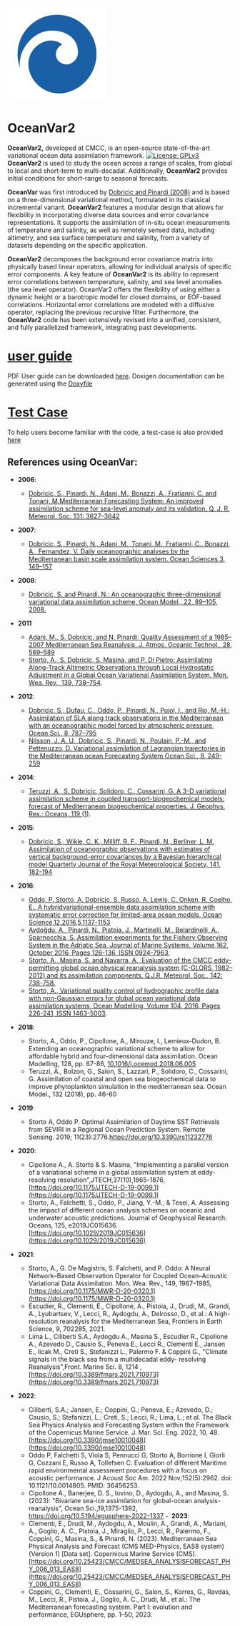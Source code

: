 ![logo](https://github.com/CMCC-Foundation/OceanVar2/blob/main/doc/logo.png)

# OceanVar2 

**OceanVar2,** developed at CMCC, is an open-source state-of-the-art variational ocean data assimilation framework. [![License: GPLv3](https://img.shields.io/badge/License-GPLv3-blue.svg)](https://www.gnu.org/licenses/gpl-3.0)
**OceanVar2** is used to study the ocean across a range of scales, from global to local and short-term to multi-decadal. Additionally, **OceanVar2** provides initial conditions for short-range to seasonal forecasts.

**OceanVar** was first introduced by [Dobricic and Pinardi (2008)](https://www.sincem.unibo.it/images/articoli/10.1016_j.ocemod.2008.01.004.pdf)  and is based on a three-dimensional variational method, formulated in its classical incremental variant. **OceanVar2** features a modular design that allows for flexibility in incorporating diverse data sources and error covariance representations. It supports the assimilation of in-situ ocean measurements of temperature and salinity, as well as remotely sensed data, including altimetry, and sea surface temperature and salinity, from a variety of datasets depending on the specific application.

**OceanVar2** decomposes the background error covariance matrix into physically based linear operators, allowing for individual analysis of specific error components. A key feature of **OceanVar2** is its ability to represent error correlations between temperature, salinity, and sea level anomalies (the sea level operator). OceanVar2 offers the flexibility of using either a dynamic height or a barotropic model for closed domains, or EOF-based correlations. Horizontal error correlations are modeled with a diffusive operator, replacing the previous recursive filter. Furthermore, the **OceanVar2** code has been extensively revised into a unified, consistent, and fully parallelized framework, integrating past developments.
##

# [user guide](https://github.com/CMCC-Foundation/OceanVar2/blob/main/doc/OceanVar_User_Manual.pdf)
PDF User guide can be downloaded [here](https://github.com/CMCC-Foundation/OceanVar2/blob/main/doc/OceanVar_User_Manual.pdf).
Doxigen documentation can be generated using the [Doxyfile](https://github.com/CMCC-Foundation/OceanVar2/blob/main/doc/Doxyfile)

# [Test Case](https://github.com/CMCC-Foundation/MedFS831)

To help users become familiar with the code, a test-case is also provided [here](https://github.com/CMCC-Foundation/MedFS831)


## References using OceanVar:

 - **2006**:
    *  [Dobricic, S., Pinardi, N., Adani, M., Bonazzi, A., Fratianni, C. and Tonani, M.Mediterranean Forecasting System: An improved assimilation scheme for sea-level anomaly and its validation. Q. J. R. Meteorol. Soc. 131: 3627–3642](https://www.sincem.unibo.it/images/articoli/10.1256_qj.05.100.pdf) 

 - **2007**:
    *  [Dobricic, S., Pinardi, N., Adani, M., Tonani, M., Fratianni, C., Bonazzi, A., Fernandez, V. Daily oceanographic analyses by the Mediterranean basin scale assimilation system. Ocean
   Sciences 3, 149–157](https://os.copernicus.org/articles/3/149/2007/os-3-149-2007.pdf)
   
-  **2008**:
    *   [Dobricic, S. and Pinardi, N.: An oceanographic three-dimensional variational data assimilation scheme, Ocean Model.,    22, 89–105, 2008.](https://www.sincem.unibo.it/images/articoli/10.1016_j.ocemod.2008.01.004.pdf) 
   
 - **2011**
    * [Adani, M., S. Dobricic, and N. Pinardi: Quality Assessment of a 1985–2007 Mediterranean Sea Reanalysis. J. Atmos. Oceanic    Technol., 28, 569–589](https://doi.org/10.1175/2010JTECHO798.1)
    * [Storto, A., S. Dobricic, S. Masina, and P. Di Pietro: Assimilating Along-Track Altimetric Observations through Local    Hydrostatic Adjustment in a Global Ocean Variational Assimilation    System. Mon. Wea. Rev., 139, 738–754](https://doi.org/10.1175/2010MWR3350.1).
   
- **2012**:
    * [Dobricic, S., Dufau, C.,    Oddo, P., Pinardi, N., Pujol, I., and Rio, M.-H.: Assimilation of SLA    along track observations in the Mediterranean with an oceanographic    model forced by atmospheric pressure, Ocean Sci., 8, 787–795](https://doi.org/10.5194/os-8-787-2012)
    * [Nilsson, J. A. U.,    Dobricic, S., Pinardi, N., Poulain, P.-M., and Pettenuzzo, D.
   Variational assimilation of Lagrangian trajectories in the    Mediterranean ocean Forecasting System Ocean Sci., 8, 249-259](http://dx.doi.org/10.5194/os-8-249-2012)
   
- **2014**:
    * [Teruzzi, A., S. Dobricic,    Solidoro, C., Cossarini, G. A 3-D variational assimilation scheme in    coupled transport-biogeochemical models: forecast of Mediterranean    biogeochemical properties. J. Geophys. Res.: Oceans, 119 (1)](https://doi.org/10.1002/2013JC009277).
   
- **2015**:
    * [Dobricic, S., Wikle, C.    K., Milliff, R. F., Pinardi, N., Berliner, L. M. Assimilation of    oceanographic observations with estimates of vertical    background-error covariances by a Bayesian hierarchical model Quarterly Journal of the Royal Meteorological Society, 141, 182-194](http://dx.doi.org/10.1002/qj.2348)
   
- **2016**:
    * [Oddo, P. Storto, A. Dobricic, S. Russo, A. Lewis, C. Onken, R. Coelho, E., A hybridvariational-ensemble data assimilation scheme with systematic error correction for limited-area ocean models, Ocean Science,12,2016,5,1137-1153](https://os.copernicus.org/articles/12/1137/2016/os-12-1137-2016.pdf)
    * [Aydoğdu, A., Pinardi, N.,    Pistoia, J., Martinelli, M., Belardinelli, A., Sparnocchia, S.,Assimilation experiments for the Fishery Observing System in the    Adriatic Sea, Journal of Marine Systems, Volume 162, October 2016,    Pages 126-136, ISSN 0924-7963, ](https://doi.org/10.1016/j.jmarsys.2016.03.002 )
    * [Storto, A., Masina, S. and    Navarra, A., Evaluation of the CMCC eddy-permitting global ocean    physical reanalysis system (C-GLORS, 1982–2012) and its assimilation components. Q.J.R. Meteorol. Soc., 142: 738-758.](https://doi.org/10.1002/qj.2673)
    * [Storto, A., Variational    quality control of hydrographic profile data with non-Gaussian errors    for global ocean variational data assimilation systems, Ocean    Modelling, Volume 104, 2016, Pages 226-241, ISSN 1463-5003](https://doi.org/10.1016/j.ocemod.2016.06.011).
   
- **2018**:
    * Storto, A., Oddo, P.,    Cipollone, A., Mirouze, I., Lemieux-Dudon, B. Extending an    oceanographic variational scheme to allow for affordable hybrid and    four-dimensional data assimilation. Ocean Modelling, 128, pp. 67-86, [10.1016/j.ocemod.2018.06.005](https://doi.org/10.1016/j.ocemod.2018.06.005)
    * Teruzzi, A., Bolzon, G.,    Salon, S., Lazzari, P., Solidoro, C., Cossarini, G. Assimilation of    coastal and open sea biogeochemical data to improve phytoplankton    simulation in the mediterranean sea. Ocean Model., 132 (2018), pp.    46-60
   
- **2019**:
    * Storto A, Oddo P. Optimal    Assimilation of Daytime SST Retrievals from SEVIRI in a Regional    Ocean Prediction System. Remote Sensing. 2019; 11(23):2776.https://doi.org/10.3390/rs11232776
- **2020**:
    * Cipollone A., A. Storto &    S. Masina, "Implementing a parallel version of a variational scheme    in a global assimilation system at eddy-resolving resolution",JTECH,37(10),1865-1876,    [https://doi.org/10.1175/JTECH-D-19-0099.1](https://doi.org/10.1175/JTECH-D-19-0099.1)
    * Storto, A., Falchetti, S.,    Oddo, P., Jiang, Y.-M., & Tesei, A. Assessing the impact of different    ocean analysis schemes on oceanic and underwater acoustic    predictions. Journal of Geophysical Research: Oceans, 125,    e2019JC015636.
   [https://doi.org/10.1029/2019JC015636](https://doi.org/10.1029/2019JC015636)
- **2021**:
    * Storto, A., G. De    Magistris, S. Falchetti, and P. Oddo: A Neural Network–Based    Observation Operator for Coupled Ocean–Acoustic Variational Data    Assimilation. Mon. Wea. Rev., 149, 1967–1985,
   [https://doi.org/10.1175/MWR-D-20-0320.1](https://doi.org/10.1175/MWR-D-20-0320.1)
    * Escudier, R., Clementi,    E., Cipollone, A., Pistoia, J., Drudi, M., Grandi, A., Lyubartsev,    V., Lecci, R., Aydogdu, A., Delrosso, D., et al.: A high-resolution    reanalysis for the Mediterranean Sea, Frontiers in Earth Science, 9,    702285, 2021.
    * Lima L., Ciliberti S.A.,    Aydogdu A., Masina S., Escudier R., Cipollone A., Azevedo D., Causio    S., Peneva E., Lecci R., Clementi E., Jansen E., licak M., Creti S.,    Stefanizzi L., Palermo F. & Coppini G., "Climate signals in the black    sea from a multidecadal eddy- resolving Reanalysis",Front. Marine    Sci. 8, 1214 , [https://doi.org/10.3389/fmars.2021.710973](https://doi.org/10.3389/fmars.2021.710973)
- **2022**:
    * Ciliberti, S.A.; Jansen,    E.; Coppini, G.; Peneva, E.; Azevedo, D.; Causio, S.; Stefanizzi, L.;    Creti, S.; Lecci, R.; Lima, L.; et al. The Black Sea Physics Analysis    and Forecasting System within the Framework of the Copernicus Marine    Service. J. Mar. Sci. Eng. 2022, 10, 48.    [https://doi.org/10.3390/jmse10010048](https://doi.org/10.3390/jmse10010048)
    * Oddo P, Falchetti S, Viola    S, Pennucci G, Storto A, Borrione I, Giorli G, Cozzani E, Russo A,    Tollefsen C. Evaluation of different Maritime rapid environmental    assessment procedures with a focus on acoustic performance. J Acoust    Soc Am. 2022 Nov;152(5):2962. doi: 10.1121/10.0014805. PMID: 36456253.
    * Cipollone A., Banerjee, D.    S., Iovino, D., Aydogdu, A., and Masina, S. (2023): "Bivariate sea-ice assimilation for global-ocean analysis-reanalysis", Ocean    Sci.,19,1375-1392, https://doi.org/10.5194/egusphere-2022-1337
- **2023**:
  * Clementi, E., Drudi, M.,    Aydogdu, A., Moulin, A., Grandi, A., Mariani, A., Goglio, A. C.,    Pistoia, J., Miraglio, P., Lecci, R., Palermo, F., Coppini, G.,    Masina, S., & Pinardi, N. (2023). Mediterranean Sea Physical Analysis    and Forecast (CMS MED-Physics, EAS8 system) (Version 1) [Data set]. Copernicus Marine Service (CMS).[https://doi.org/10.25423/CMCC/MEDSEA_ANALYSISFORECAST_PHY_006_013_EAS8](https://doi.org/10.25423/CMCC/MEDSEA_ANALYSISFORECAST_PHY_006_013_EAS8)
  * Coppini, G., Clementi, E.,    Cossarini, G., Salon, S., Korres, G., Ravdas, M., Lecci, R., Pistoia,    J., Goglio, A. C., Drudi, M., et al.: The Mediterranean forecasting    system. Part I: evolution and performance, EGUsphere, pp. 1–50, 2023.
